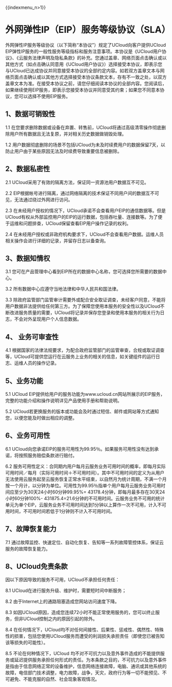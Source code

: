 {{indexmenu_n>1}}

# 外网弹性IP（EIP）服务等级协议（SLA）

外网弹性IP服务等级协议（以下简称“本协议”）规定了UCloud向客户提供UCloud
EIP弹性IP服务的一般性服务等级指标和服务注意事项。本协议是《UCloud用户协议》、《云服务法律声明及隐私条款》的补充。您通过盖章、网络页面点击确认或以其他方式（如点击确认同意用《UCloud用户协议》）选择接受本协议，即表示您与UCloud已达成协议并同意接受本协议的全部约定内容。如若双方盖章文本与网络页面点击确认或以其他方式选择接受本协议条款文本，存有不一致之处，以双方盖章文本为准。在接受本协议之前，请您仔细阅读本协议的全部内容。您阅读后，如果继续使用EIP服务，即表示您接受本协议并同意受其约束；如果您不同意本协议，您可以选择不使用EIP服务。

## 1、数据可销毁性

1.1 在您要求删除数据或设备在弃置、转售前，UCloud将通过高级清零操作彻底删除用户所有数据且无法复原，并对相关历史数据做销毁处理。

1.2 用户数据彻底删除的场景不包括UCloud为未及时续费用户的数据保留7天，以防止用户由于某些原因无法及时续费导致重要信息被删除。

## 2、数据私密性

2.1 UCloud采用了有效的隔离方法，保证同一资源池用户数据互不可见。

2.2 EIP根据帐号进行隔离，通过网络隔离的技术保证不同用户间的数据互不可见，无法通过绕过外网进行访问。

2.3
在未经用户授权的情况下，UCloud承诺不会查看用户EIP的通信数据等。但是UCloud有权从外部监控用户的EIP的运行数据，包括吞吐量、连接数等。为了便于运维和问题排查，UCloud保留查看EIP用户操作记录的权利。

2.4 在未经用户授权或非政府机构要求下，UCloud不会查看用户数据。运维人员相关操作会进行详细的记录，并留存日志以备查询。

## 3、数据知情权

3.1 您可在产品管理中心看到EIP所在的数据中心名称，您可选择您所需要的数据中心。

3.2 所有数据中心应遵守当地法律和中华人民共和国法律。

3.3
除政府监管部门监管审计需要外或配合安全取证调查，未经客户同意，不能将用户数据非法提供给任何第三方。为了保障您使用本服务的安全性以及UCloud不断改进服务质量的需要，UCloud将记录并保存您登录和使用本服务的相关行为日志，不会对外呈现用户个人信息数据。

## 4、 业务可审查性

4.1
根据国家的法律法规要求，为配合政府监管部门的监管审查，合规或取证调查等，UCloud可提供您运行在云服务上业务的相关的信息，如关键组件的运行日志、运维人员的操作记录。

## 5、业务功能

5.1 UCloud
EIP提供给用户的服务功能为www.ucloud.cn网站所展示的EIP服务，完整的功能介绍和操作说明详见产品使用手册和帮助说明。

5.2 UCloud若更换服务的版本或功能会及时通过短信、邮件或网站等方式通知您，以便您能及时做出相应的调整。

## 6、业务可用性

6.1 UCloud向您承诺EIP的服务可用性为99.95％。如果服务可用性没有达到承诺，将按照服务赔偿条款进行赔付。

6.2
服务可用性定义：合同期内用户每月云服务业务可用时间的概率，即每月实际可用时间／每月（实际可用时间＋不可用时间）。其中不可用时间的定义为从用户无法使用云服务起至云服务恢复正常水平结束，以自然月为统计周期，不满一个月按一个月计，以分钟为单位。可用性为99.95％指单个用户每月云服务业务可用时间应至少为30天24小时60分钟99.95%=
43178.4分钟，即每月最多存在30天24小时60分钟100%-
431875.4=21.6分钟的不可用时间。云服务业务不可用的统计单元为单个EIP，云服务业务不可用时间达到1分钟以上算作一次不可用，计入不可用时间，不可用时间若低于1分钟则不计入不可用时间。

## 7、故障恢复能力

7.1 通过故障监控、快速定位、自动化恢复、告知等一系列故障管控体系，保证云服务的故障恢复能力。

## 8、UCloud免责条款

因以下原因导致的服务不可用，UCloud不承担任何责任：

8.1 UCloud在进行服务升级、维护时，需要短时间中断服务；

8.2 由于Internet上的通路阻塞造成您网站访问速度下降。

8.3 如因UCloud原因，造成您连续72小时不能正常使用服务的，您可以终止服务，但非UCloud控制之内的原因引起的除外。

8.4
在任何情况下，UCloud均不对任何间接性、后果性、惩戒性、偶然性、特殊性的损害，包括您使用UCloud服务而遭受的利润损失承担责任（即使您已被告知该等损失的可能性）。

8.5 不论在何种情况下，UCloud
均不对不可抗力以及意外事件造成的不能提供服务或延迟提供服务承担任何形式的责任。为本条款之目的，不可抗力以及意外事件是指由于信息网络正常的设备维护，信息网络连接故障，电脑、通讯或其他系统的故障，电信部门技术调整，电力故障，战争，天灾，政府行为等一切不能预见、不可避免、不能克服的自然、社会现象客观情况。
